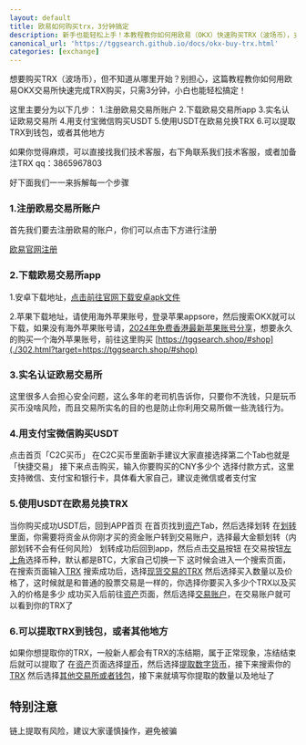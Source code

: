 ```yaml
---
layout: default
title: 欧易如何购买trx，3分钟搞定
description: 新手也能轻松上手！本教程教你如何用欧易（OKX）快速购买TRX（波场币），支持支付宝、银行卡等支付方式，3分钟搞定买币流程，附详细图文步骤，零基础也能看懂！
canonical_url: 'https://tggsearch.github.io/docs/okx-buy-trx.html'
categories: [exchange]
---
```

想要购买TRX（波场币），但不知道从哪里开始？别担心，这篇教程教你如何用欧易OKX交易所快速完成TRX购买，只需3分钟，小白也能轻松搞定！


这里主要分为以下几步：
1.注册欧易交易所账户
2.下载欧易交易所app
3.实名认证欧易交易所
4.用支付宝微信购买USDT
5.使用USDT在欧易兑换TRX
6.可以提取TRX到钱包，或者其他地方

如果你觉得麻烦，可以直接找我们技术客服，右下角联系我们技术客服，或者加备注TRX qq：3865967803

好下面我们一一来拆解每一个步骤

### 1.注册欧易交易所账户
首先我们要去注册欧易的账户，你们可以点击下方进行注册

<div class='register-button'>
    <a href='./302.html?target=https://www.ouyizh.onl/join/90884854' class='content-btn' target='_blank'>欧易官网注册</a>
</div>

### 2.下载欧易交易所app
1.安卓下载地址，<a href='#' class='download-button' target='_blank'>点击前往官网下载安卓apk文件</a>

2.苹果下载地址，请使用海外苹果账号，登录苹果appsore，然后搜索OKX就可以下载，如果没有海外苹果账号请，[2024年免费香港最新苹果账号分享](./apple-id.html)，想要永久的购买一个海外苹果账号，前往这里购买
[https://tggsearch.shop/#shop](./302.html?target=https://tggsearch.shop/#shop)

### 3.实名认证欧易交易所
这里很多人会担心安全问题，这么多年的老司机告诉你，只要你不洗钱，只是玩币买币没啥风险，而且交易所实名的目的也是防止你利用交易所做一些洗钱行为。

### 4.用支付宝微信购买USDT
点击首页「C2C买币」
在C2C买币里面新手建议大家直接选择第二个Tab也就是「快捷交易」
接下来点击购买，输入你要购买的CNY多少个
选择付款方式，这里支持微信、支付宝和银行卡，具体看大家自己，建议走微信或者支付宝

### 5.使用USDT在欧易兑换TRX
当你购买成功USDT后，回到APP首页
在首页找到[资产]()Tab，然后选择划转
在[划转]()里面，你需要将资金从你刚才买的资金账户转到交易账户，选择最大金额划转（内部划转不会有任何风险）
划转成功后回到app，然后点击[交易]()按钮
在交易按钮[左上角]()选择币种，默认都是BTC，大家自己切换一下
这时候会进入一个搜索页面，在搜索页面输入[TRX]()
搜索成功后，选择[现货交易的TRX]()
然后选择买入数量以及价格了，这时候就是和普通的股票交易是一样的，你选择你要买入多少个TRX以及买入的价格是多少
成功买入后前往[资产]()页面，然后选择[交易账户]()，在交易账户就可以看到你的TRX了

### 6.可以提取TRX到钱包，或者其他地方
如果你想提取你的TRX，一般新人都会有TRX的冻结期，属于正常现象，冻结结束后就可以提取了
在[资产]()页面选择[提币]()，然后选择[提取数字货币]()，接下来搜索你的[TRX]()
然后选择[其他交易所或者钱包]()，接下来就填写你提取的数量以及地址了

## 特别注意
链上提取有风险，建议大家谨慎操作，避免被骗
